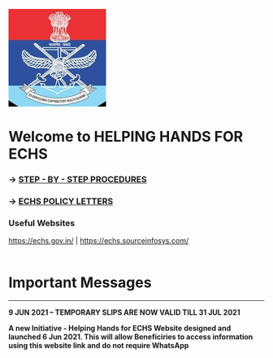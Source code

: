 ![alt text](https://github.com/echscoregroup/images/blob/main/Screenshot%202021-05-31%20092723.jpg?raw=true) 
# Welcome to HELPING HANDS FOR ECHS
  <h3>-> <a href="procedures.html">STEP - BY - STEP PROCEDURES </a></h3>
  <h3>-> <a href="policys.html">ECHS POLICY LETTERS</a></h3>
  <h3>Useful Websites</h3><a href="https://echs.gov.in/">https://echs.gov.in/</a>
  |   <a href="https://echs.sourceinfosys.com/">https://echs.sourceinfosys.com/</a><br><br>
  
# Important Messages
<hr>

<B>9 JUN 2021 – TEMPORARY SLIPS ARE NOW VALID TILL 31 JUL 2021</B> 


<B>A new Initiative - Helping Hands for ECHS Website designed and launched 6 Jun 2021. This will allow Beneficiries to access information using this website link and do not require WhatsApp</B>

